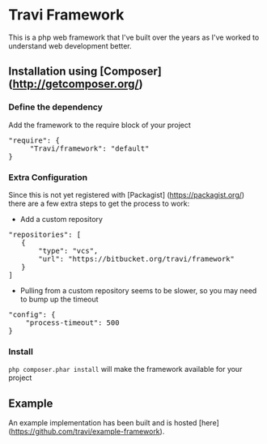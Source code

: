 # Travi Framework

This is a php web framework that I've built over the years as I've worked to understand web development better.

## Installation using [Composer] (http://getcomposer.org/)
### Define the dependency
Add the framework to the require block of your project

<pre>"require": {
     "Travi/framework": "default"
}</pre>

### Extra Configuration
Since this is not yet registered with [Packagist] (https://packagist.org/) there are
a few extra steps to get the process to work:

* Add a custom repository

<pre>"repositories": [
   {
       "type": "vcs",
       "url": "https://bitbucket.org/travi/framework"
   }
]</pre>

* Pulling from a custom repository seems to be slower, so you may need to bump up the timeout

<pre>"config": {
    "process-timeout": 500
}</pre>

### Install
`php composer.phar install` will make the framework available for your project

## Example
An example implementation has been built and is hosted [here] (https://github.com/travi/example-framework).